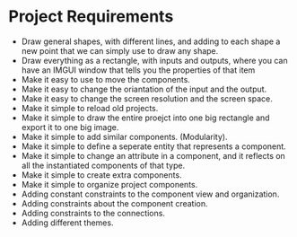 # Project Requirements

- Draw general shapes, with different lines, and adding to each shape a new point that we can simply use to draw any shape.
- Draw everything as a rectangle, with inputs and outputs, where you can have an IMGUI window that tells you the properties of that item
- Make it easy to use to move the components.
- Make it easy to change the oriantation of the input and the output.
- Make it easy to change the screen resolution and the screen space.
- Make it simple to reload old projects.
- Make it simple to draw the entire proejct into one big rectangle and export it to one big image.
- Make it simple to add similar components. (Modularity).
- Make it simple to define a seperate entity that represents a component.
- Make it simple to change an attribute in a component, and it reflects on all the instantiated components of that type.
- Make it simple to create extra components.
- Make it simple to organize project components.
- Adding constant constraints to the component view and organization.
- Adding constraints about the component creation.
- Adding constraints to the connections.
- Adding different themes.
